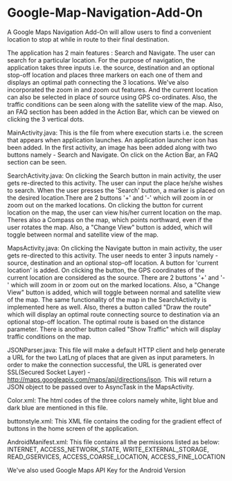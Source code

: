 # Google-Map-Navigation-Add-On
A Google Maps Navigation Add-On will allow users to find a convenient location to stop at while in route to their final destination.

The application has 2 main features : Search and Navigate. The user can search for a particular location. For the purpose of navigation, the application takes three inputs i.e. the source, destination and an optional stop-off location and places three markers on each one of them and displays an optimal path connecting the 3 locations. We've also incorporated the zoom in and zoom out features. And the current location can also be selected in place of source using GPS co-ordinates. Also, the traffic conditions can be seen along with the satellite view of the map. Also, an FAQ section has been added in the Action Bar, which can be viewed on clicking the 3 vertical dots.

MainActivity.java:
This is the file from where execution starts i.e. the screen that appears when application launches. An application launcher icon has been added. In the first activity, an image has been added along with two buttons namely - Search and Navigate. On click on the Action Bar, an FAQ section can be seen.

SearchActivity.java:
On clicking the Search button in main activity, the user gets re-directed to this activity. The user can input the place he/she wishes to search. When the user presses the 'Search' button, a marker is placed on the desired location.There are 2 buttons '+' and '-' which will zoom in or zoom out on the marked locations. On clicking the button for current location on the map, the user can view his/her current location on the map. Theres also a Compass on the map, which points northward, even if the user rotates the map. Also, a "Change View" button is added, which will toggle between normal and satellite view of the map.

MapsActivity.java:
On clicking the Navigate button in main activity, the user gets re-directed to this activity. The user needs to enter 3 inputs namely - source, destination and an optional stop-off location. A button for 'current location' is added. On clicking the button, the GPS coordinates of the current location are considered as the source. There are 2 buttons '+' and '-' which will zoom in or zoom out on the marked locations. Also, a "Change View" button is added, which will toggle between normal and satellite view of the map. The same functionality of the map in the SearchActivity is implemented here as well. Also, theres a button called "Draw the route" which will display an optimal route connecting source to destination via an optional stop-off location. The optimal route is based on the distance parameter. There is another button called "Show Traffic" which will display traffic conditions on the map.

JSONParser.java:
This file will make a default HTTP client and help generate a URL for the two LatLng of places that are given as input parameters. In order to make the connection successful, the URL is generated over SSL(Secured Socket Layer) - http://maps.googleapis.com/maps/api/directions/json. This will return a JSON object to be passed over to AsyncTask in the MapsActivity.

Color.xml:
The html codes of the three colors namely white, light blue and dark blue are mentioned in this file.

buttonstyle.xml:
This XML file contains the coding for the gradient effect of buttons in the home screen of the application.

AndroidManifest.xml:
This file contains all the permissions listed as below:
INTERNET, ACCESS_NETWORK_STATE, WRITE_EXTERNAL_STORAGE, READ_GSERVICES, ACCESS_COARSE_LOCATION, ACCESS_FINE_LOCATION

We've also used Google Maps API Key for the Android Version

